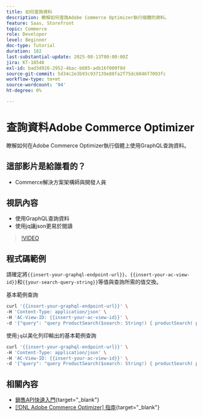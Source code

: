 ```yaml
---
title: 如何查詢資料
description: 瞭解如何查詢Adobe Commerce Optimizer執行個體的資料。
feature: Saas, Storefront
topic: Commerce
role: Developer
level: Beginner
doc-type: Tutorial
duration: 182
last-substantial-update: 2025-08-13T00:00:00Z
jira: KT-18548
exl-id: bad3d926-2952-4bac-b685-adb16f009f8d
source-git-commit: 5d34c2e3b93c937139e88fa2f75dc6046f7093fc
workflow-type: tm+mt
source-wordcount: '94'
ht-degree: 0%

---
```


# 查詢資料Adobe Commerce Optimizer

瞭解如何在Adobe Commerce Optimizer執行個體上使用GraphQL查詢資料。

## 這部影片是給誰看的？

* Commerce解決方案架構師與開發人員

## 視訊內容

* 使用GraphQL查詢資料
* 使用jq讓json更易於閱讀

>[!VIDEO](https://video.tv.adobe.com/v/3470800?learn=on&enablevpops)

## 程式碼範例

請確定將`{{insert-your-graphql-endpoint-url}}`、`{{insert-your-ac-view-id}}`和`{{your-search-query-string}}`等值與查詢所需的值交換。

基本範例查詢

```bash
curl '{{insert-your-graphql-endpoint-url}}' \
-H 'Content-Type: application/json' \
-H 'AC-View-ID: {{insert-your-ac-view-id}}' \
-d '{"query": "query ProductSearch($search: String!) { productSearch( phrase: $search, page_size: 10, current_page: 2) { items { productView { sku name description shortDescription images { url } ... on SimpleProductView { attributes { label name value } price { regular { amount { value currency } } roles } } } } } }", "variables": { "search": "{{your-search-query-string}}"}}'
```

使用`jq`以美化列印輸出的基本範例查詢

```bash
curl '{{insert-your-graphql-endpoint-url}}' \
-H 'Content-Type: application/json' \
-H 'AC-View-ID: {{insert-your-ac-view-id}}' \
-d '{"query": "query ProductSearch($search: String!) { productSearch( phrase: $search, page_size: 10, current_page: 2) { items { productView { sku name description shortDescription images { url } ... on SimpleProductView { attributes { label name value } price { regular { amount { value currency } } roles } } } } } }", "variables": { "search": "{{your-search-query-string}}"}}' | jq .
```

## 相關內容

* [銷售API快速入門](https://developer.adobe.com/commerce/services/optimizer/merchandising-services/using-the-api/#make-your-first-request){target="_blank"}
* [[!DNL Adobe Commerce Optimizer] 指南](https://experienceleague.adobe.com/en/docs/commerce/optimizer/overview){target="_blank"}
